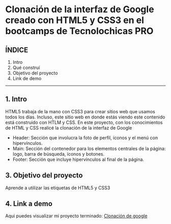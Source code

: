 # Clonación de la interfaz de Google creado con HTML5 y CSS3 en el bootcamps de Tecnolochicas PRO


## ÍNDICE

1. Intro
2. Qué construí
3. Objetivo del proyecto
4. Link de demo

****

## 1. Intro
HTML5 trabaja de la mano con CSS3 para crear sitios web que usamos todos los días. Incluso, este sitio web en donde estás viendo este contenido está construido con HTLM y CSS. En este proyecto, con los conocimientos de HTML y CSS realicé la clonación de la interfaz de Google

* Header: Sección que involucra la foto de perfil, íconos y el menú con hipervínculos.
* Main: Sección del contenedor para los elementos centrales de la página: logo, barra de búsqueda, íconos y botones.
* Footer: Sección que incluye hipervínculos al final de la página.

##
## 3. Objetivo del proyecto
Aprende a utilizar las etiquetas de HTML5 y CSS3

## 4. Link a demo
Aqui puedes visualizar mi proyecto terminado: [Clonación de google](https://drive.google.com/drive/folders/17CP3m1g659dRtlEb1pN82EgheWLK169t)
